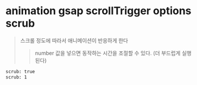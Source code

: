 # animation gsap scrollTrigger options scrub

> 스크롤 정도에 따라서 애니메이션이 반응하게 한다
>
> > number 값을 넣으면 동작하는 시간을 조절할 수 있다. (더 부드럽게 실행된다)

```txt
scrub: true
scrub: 1
```
